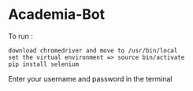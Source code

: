 # Academia-Bot

To run : 
     
    download chromedriver and move to /usr/bin/local
    set the virtual environment => source bin/activate
    pip install selenium
  
Enter your username and password in the terminal
